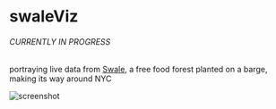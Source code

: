 # swaleViz

###### CURRENTLY IN PROGRESS

portraying live data from [Swale](http://www.swaleny.org/#!press/dxpr0), a free food forest planted on a barge, making its way around NYC

![screenshot](https://s11.postimg.org/l3snhf0df/Screen_Shot_2016_09_05_at_5_50_20_PM.png)
